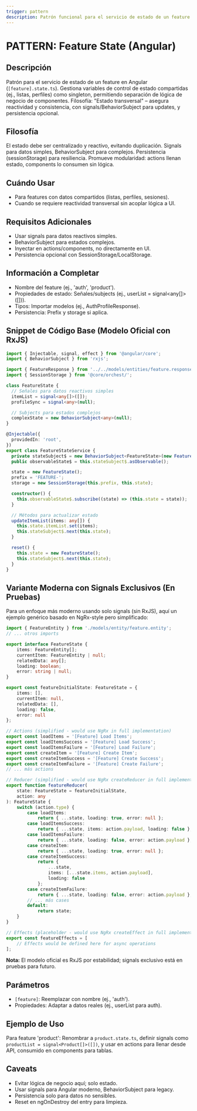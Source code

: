 ```yaml
---
trigger: pattern
description: Patrón funcional para el servicio de estado de un feature en Angular, manejando variables compartidas.
---
```


# PATTERN: Feature State (Angular)

## Descripción
Patrón para el servicio de estado de un feature en Angular (`[feature].state.ts`). Gestiona variables de control de estado compartidas (ej., listas, perfiles) como singleton, permitiendo separación de lógica de negocio de componentes. Filosofía: "Estado transversal" – asegura reactividad y consistencia, con signals/BehaviorSubject para updates, y persistencia opcional.

## Filosofía
El estado debe ser centralizado y reactivo, evitando duplicación. Signals para datos simples, BehaviorSubject para complejos. Persistencia (sessionStorage) para resiliencia. Promueve modularidad: actions llenan estado, components lo consumen sin lógica.

## Cuándo Usar
- Para features con datos compartidos (listas, perfiles, sesiones).
- Cuando se requiere reactividad transversal sin acoplar lógica a UI.

## Requisitos Adicionales
- Usar signals para datos reactivos simples.
- BehaviorSubject para estados complejos.
- Inyectar en actions/components, no directamente en UI.
- Persistencia opcional con SessionStorage/LocalStorage.

## Información a Completar
- Nombre del feature (ej., 'auth', 'product').
- Propiedades de estado: Señales/subjects (ej., userList = signal<any[]>([])).
- Tipos: Importar modelos (ej., AuthProfileResponse).
- Persistencia: Prefix y storage si aplica.

## Snippet de Código Base (Modelo Oficial con RxJS)
```typescript
import { Injectable, signal, effect } from '@angular/core';
import { BehaviorSubject } from 'rxjs';

import { FeatureResponse } from '../../models/entities/feature.response.model';
import { SessionStorage } from '@core/orchest/';

class FeatureState {
  // Señales para datos reactivos simples
  itemList = signal<any[]>([]);
  profileSync = signal<any>(null);

  // Subjects para estados complejos
  complexState = new BehaviorSubject<any>(null);
}

@Injectable({
  providedIn: 'root',
})
export class FeatureStateService {
  private stateSubject$ = new BehaviorSubject<FeatureState>(new FeatureState());
  public observableState$ = this.stateSubject$.asObservable();

  state = new FeatureState();
  prefix = 'FEATURE-';
  storage = new SessionStorage(this.prefix, this.state);

  constructor() {
    this.observableState$.subscribe((state) => (this.state = state));
  }

  // Métodos para actualizar estado
  updateItemList(items: any[]) {
    this.state.itemList.set(items);
    this.stateSubject$.next(this.state);
  }

  reset() {
    this.state = new FeatureState();
    this.stateSubject$.next(this.state);
  }
}
```

## Variante Moderna con Signals Exclusivos (En Pruebas)
Para un enfoque más moderno usando solo signals (sin RxJS), aquí un ejemplo genérico basado en NgRx-style pero simplificado:

```typescript
import { FeatureEntity } from './models/entity/feature.entity';
// ... otros imports

export interface FeatureState {
    items: FeatureEntity[];
    currentItem: FeatureEntity | null;
    relatedData: any[];
    loading: boolean;
    error: string | null;
}

export const featureInitialState: FeatureState = {
    items: [],
    currentItem: null,
    relatedData: [],
    loading: false,
    error: null
};

// Actions (simplified - would use NgRx in full implementation)
export const loadItems = '[Feature] Load Items';
export const loadItemsSuccess = '[Feature] Load Success';
export const loadItemsFailure = '[Feature] Load Failure';
export const createItem = '[Feature] Create Item';
export const createItemSuccess = '[Feature] Create Success';
export const createItemFailure = '[Feature] Create Failure';
// ... más actions

// Reducer (simplified - would use NgRx createReducer in full implementation)
export function featureReducer(
    state: FeatureState = featureInitialState,
    action: any
): FeatureState {
    switch (action.type) {
        case loadItems:
            return { ...state, loading: true, error: null };
        case loadItemsSuccess:
            return { ...state, items: action.payload, loading: false };
        case loadItemsFailure:
            return { ...state, loading: false, error: action.payload };
        case createItem:
            return { ...state, loading: true, error: null };
        case createItemSuccess:
            return {
                ...state,
                items: [...state.items, action.payload],
                loading: false
            };
        case createItemFailure:
            return { ...state, loading: false, error: action.payload };
        // ... más cases
        default:
            return state;
    }
}

// Effects (placeholder - would use NgRx createEffect in full implementation)
export const featureEffects = [
    // Effects would be defined here for async operations
];
```

**Nota:** El modelo oficial es RxJS por estabilidad; signals exclusivo está en pruebas para futuro.

## Parámetros
- `[feature]`: Reemplazar con nombre (ej., 'auth').
- Propiedades: Adaptar a datos reales (ej., userList para auth).

## Ejemplo de Uso
Para feature 'product': Renombrar a `product.state.ts`, definir signals como `productList = signal<Product[]>([])`, y usar en actions para llenar desde API, consumido en components para tablas.

## Caveats
- Evitar lógica de negocio aquí; solo estado.
- Usar signals para Angular moderno, BehaviorSubject para legacy.
- Persistencia solo para datos no sensibles.
- Reset en ngOnDestroy del entry para limpieza.